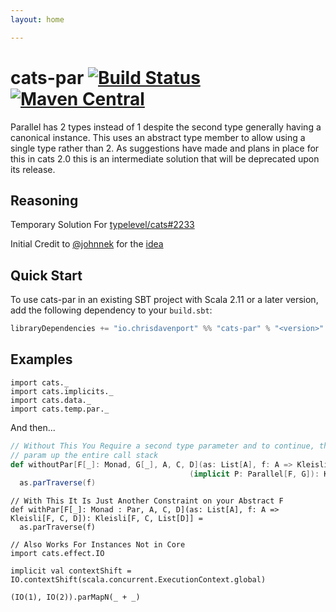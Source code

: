 ```yaml
---
layout: home

---
```

# cats-par [![Build Status](https://travis-ci.org/ChristopherDavenport/cats-par.svg?branch=master)](https://travis-ci.org/ChristopherDavenport/cats-par) [![Maven Central](https://maven-badges.herokuapp.com/maven-central/io.chrisdavenport/cats-par_2.12/badge.svg)](https://maven-badges.herokuapp.com/maven-central/io.chrisdavenport/cats-par_2.12)

Parallel has 2 types instead of 1 despite the second type generally
having a canonical instance. This uses an abstract type member
to allow using a single type rather than 2. As suggestions have made
and plans in place for this in cats 2.0 this is an intermediate
solution that will be deprecated upon its release.

## Reasoning

Temporary Solution For [typelevel/cats#2233](https://github.com/typelevel/cats/issues/2233)

Initial Credit to [@johnnek](https://github.com/johnynek) for the [idea](https://github.com/typelevel/cats/pull/2180#issuecomment-369973585)

## Quick Start

To use cats-par in an existing SBT project with Scala 2.11 or a later version, add the following dependency to your
`build.sbt`:

```scala
libraryDependencies += "io.chrisdavenport" %% "cats-par" % "<version>"
```

## Examples

```tut:silent
import cats._
import cats.implicits._
import cats.data._
import cats.temp.par._
```

And then...

```scala
// Without This You Require a second type parameter and to continue, this second
// param up the entire call stack
def withoutPar[F[_]: Monad, G[_], A, C, D](as: List[A], f: A => Kleisli[F, C, D])
                                        (implicit P: Parallel[F, G]): Kleisli[F, C, List[D]] =
  as.parTraverse(f)
```

```tut
// With This It Is Just Another Constraint on your Abstract F
def withPar[F[_]: Monad : Par, A, C, D](as: List[A], f: A => Kleisli[F, C, D]): Kleisli[F, C, List[D]] =
  as.parTraverse(f)

// Also Works For Instances Not in Core
import cats.effect.IO

implicit val contextShift = IO.contextShift(scala.concurrent.ExecutionContext.global)

(IO(1), IO(2)).parMapN(_ + _)
```
